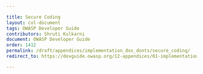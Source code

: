 ```yaml
---

title: Secure Coding
layout: col-document
tags: OWASP Developer Guide
contributors: Shruti Kulkarni
document: OWASP Developer Guide
order: 1412
permalink: /draft/appendices/implementation_dos_donts/secure_coding/
redirect_to: https://devguide.owasp.org/12-appendices/01-implementation-dos-donts/02-secure-coding/

---
```

